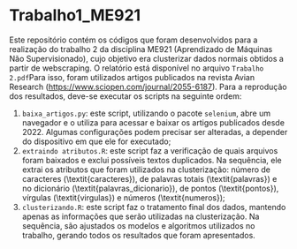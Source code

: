 # Trabalho1_ME921
Este repositório contém os códigos que foram desenvolvidos para a realização do trabalho 2 da disciplina ME921 (Aprendizado de Máquinas Não Supervisionado), cujo objetivo era clusterizar dados normais obtidos a partir de webscraping. O relatório está disponível no arquivo ```Trabalho 2.pdf```Para isso, foram utilizados artigos publicados na revista Avian Research (https://www.sciopen.com/journal/2055-6187).
Para a reprodução dos resultados, deve-se executar os scripts na seguinte ordem:
 1. ```baixa_artigos.py```: este script, utilizando o pacote ```selenium```, abre um navegador e o utiliza para acessar e baixar os artigos publicados desde 2022. Algumas configurações podem precisar ser alteradas, a depender do dispositivo em que ele for executado;
 3. ```extraindo atributos.R```: este script faz a verificação de quais arquivos foram baixados e exclui possíveis textos duplicados. Na sequência, ele extrai os atributos que foram utilizados na clusterização: número de caracteres (\textit{caracteres}), de palavras totais (\textit{palavras}) e no dicionário (\textit{palavras\_dicionario}), de pontos (\textit{pontos}), vírgulas (\textit{virgulas}) e números (\textit{numeros});
 4. ```clusterizando.R```: este script faz o tratamento final dos dados, mantendo apenas as informações que serão utilizadas na clusterização. Na sequência, são ajustados os modelos e algoritmos utilizados no trabalho, gerando todos os resultados que foram apresentados.
